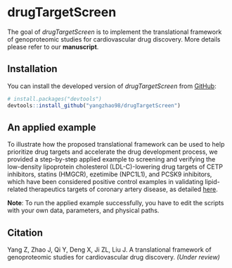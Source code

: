
# drugTargetScreen

<!-- badges: start -->
<!-- badges: end -->

The goal of *drugTargetScreen* is to implement the translational framework of genoproteomic studies for cardiovascular drug discovery. More details please refer to our **manuscript**. 


## Installation

You can install the developed version of *drugTargetScreen* from [GitHub](https://github.com/yangzhao98/drugTargetScreen):

``` r
# install.packages("devtools")
devtools::install_github("yangzhao98/drugTargetScreen")
```

## An applied example

To illustrate how the proposed translational framework can be used to help prioritize drug targets and accelerate the drug development process, we provided a step-by-step applied example to screening and verifying the low-density lipoprotein cholesterol (LDL-C)-lowering drug targets of CETP inhibitors, statins (HMGCR), ezetimibe (NPC1L1), and PCSK9 inhibitors, which have been considered positive control examples in validating lipid-related therapeutics targets of coronary artery disease, as detailed [here](https://yangzhao98.github.io/drugTargetScreen/articles/Codes_for_Paper_1.html).

**Note**: To run the applied example successfully, you have to edit the scripts with your own data, parameters, and physical paths.

## Citation

Yang Z, Zhao J, Qi Y, Deng X, Ji ZL, Liu J. A translational framework of genoproteomic studies for cardiovascular drug discovery. *(Under review)*


